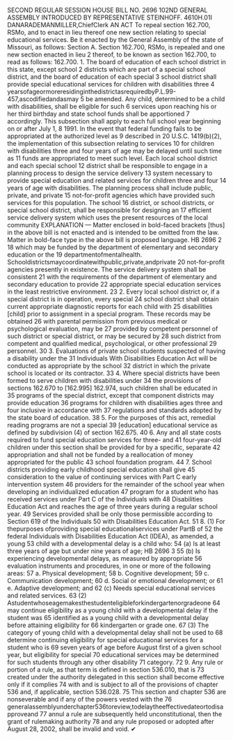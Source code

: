 SECOND REGULAR SESSION
HOUSE BILL NO. 2696
102ND GENERAL ASSEMBLY
INTRODUCED BY REPRESENTATIVE STEINHOFF.
4610H.01I DANARADEMANMILLER,ChiefClerk
AN ACT
To repeal section 162.700, RSMo, and to enact in lieu thereof one new section relating to
special educational services.
Be it enacted by the General Assembly of the state of Missouri, as follows:
Section A. Section 162.700, RSMo, is repealed and one new section enacted in lieu
2 thereof, to be known as section 162.700, to read as follows:
162.700. 1. The board of education of each school district in this state, except school
2 districts which are part of a special school district, and the board of education of each special
3 school district shall provide special educational services for children with disabilities three
4 yearsofageormoreresidinginthedistrictasrequiredbyP.L.99-457,ascodifiedandasmay
5 be amended. Any child, determined to be a child with disabilities, shall be eligible for such
6 services upon reaching his or her third birthday and state school funds shall be apportioned
7 accordingly. This subsection shall apply to each full school year beginning on or after July 1,
8 1991. In the event that federal funding fails to be appropriated at the authorized level as
9 described in 20 U.S.C. 1419(b)(2), the implementation of this subsection relating to services
10 for children with disabilities three and four years of age may be delayed until such time as
11 funds are appropriated to meet such level. Each local school district and each special school
12 district shall be responsible to engage in a planning process to design the service delivery
13 system necessary to provide special education and related services for children three and four
14 years of age with disabilities. The planning process shall include public, private, and private
15 not-for-profit agencies which have provided such services for this population. The school
16 district, or school districts, or special school district, shall be responsible for designing an
17 efficient service delivery system which uses the present resources of the local community
EXPLANATION — Matter enclosed in bold-faced brackets [thus] in the above bill is not enacted and is
intended to be omitted from the law. Matter in bold-face type in the above bill is proposed language.
HB 2696 2
18 which may be funded by the department of elementary and secondary education or the
19 departmentofmentalhealth. Schooldistrictsmaycoordinatewithpublic,private,andprivate
20 not-for-profit agencies presently in existence. The service delivery system shall be consistent
21 with the requirements of the department of elementary and secondary education to provide
22 appropriate special education services in the least restrictive environment.
23 2. Every local school district or, if a special district is in operation, every special
24 school district shall obtain current appropriate diagnostic reports for each child with
25 disabilities [child] prior to assignment in a special program. These records may be obtained
26 with parental permission from previous medical or psychological evaluation, may be
27 provided by competent personnel of such district or special district, or may be secured by
28 such district from competent and qualified medical, psychological, or other professional
29 personnel.
30 3. Evaluations of private school students suspected of having a disability under the
31 Individuals With Disabilities Education Act will be conducted as appropriate by the school
32 district in which the private school is located or its contractor.
33 4. Where special districts have been formed to serve children with disabilities under
34 the provisions of sections 162.670 to [162.995] 162.974, such children shall be educated in
35 programs of the special district, except that component districts may provide education
36 programs for children with disabilities ages three and four inclusive in accordance with
37 regulations and standards adopted by the state board of education.
38 5. For the purposes of this act, remedial reading programs are not a special
39 [education] educational service as defined by subdivision (4) of section 162.675.
40 6. Any and all state costs required to fund special education services for three- and
41 four-year-old children under this section shall be provided for by a specific, separate
42 appropriation and shall not be funded by a reallocation of money appropriated for the public
43 school foundation program.
44 7. School districts providing early childhood special education shall give
45 consideration to the value of continuing services with Part C early intervention system
46 providers for the remainder of the school year when developing an individualized education
47 program for a student who has received services under Part C of the Individuals with
48 Disabilities Education Act and reaches the age of three years during a regular school year.
49 Services provided shall be only those permissible according to Section 619 of the Individuals
50 with Disabilities Education Act.
51 8. (1) For thepurposes ofproviding special educationalservices under PartB of
52 the federal Individuals with Disabilities Education Act (IDEA), as amended, a young
53 child with a developmental delay is a child who:
54 (a) Is at least three years of age but under nine years of age;
HB 2696 3
55 (b) Is experiencing developmental delays, as measured by appropriate
56 evaluation instruments and procedures, in one or more of the following areas:
57 a. Physical development;
58 b. Cognitive development;
59 c. Communication development;
60 d. Social or emotional development; or
61 e. Adaptive development; and
62 (c) Needs special educational services and related services.
63 (2) Astudentwhoseagemakesthestudenteligibleforkindergartenorgradeone
64 may continue eligibility as a young child with a developmental delay if the student was
65 identified as a young child with a developmental delay before attaining eligibility for
66 kindergarten or grade one.
67 (3) The category of young child with a developmental delay shall not be used to
68 determine continuing eligibility for special educational services for a student who is
69 seven years of age before August first of a given school year, but eligibility for special
70 educational services may be determined for such students through any other disability
71 category.
72 9. Any rule or portion of a rule, as that term is defined in section 536.010, that is
73 created under the authority delegated in this section shall become effective only if it complies
74 with and is subject to all of the provisions of chapter 536 and, if applicable, section 536.028.
75 This section and chapter 536 are nonseverable and if any of the powers vested with the
76 generalassemblyunderchapter536toreview,todelaytheeffectivedateortodisapproveand
77 annul a rule are subsequently held unconstitutional, then the grant of rulemaking authority
78 and any rule proposed or adopted after August 28, 2002, shall be invalid and void.
✔